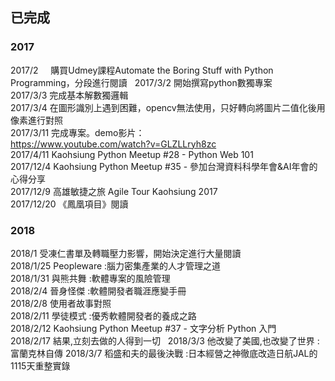 ## 已完成 ##
### 2017 ###  
2017/2     購買Udmey課程Automate the Boring Stuff with Python Programming，分段進行閱讀  
2017/3/2   開始撰寫python數獨專案  
2017/3/3   完成基本解數獨邏輯  
2017/3/4   在圖形識別上遇到困難，opencv無法使用，只好轉向將圖片二值化後用像素進行對照  
2017/3/11  完成專案。demo影片：  
https://www.youtube.com/watch?v=GLZLLryh8zc    
2017/4/11  Kaohsiung Python Meetup #28 - Python Web 101  
2017/12/4  Kaohsiung Python Meetup #35 - 參加台灣資料科學年會&AI年會的心得分享  
2017/12/9  高雄敏捷之旅 Agile Tour Kaohsiung 2017   
2017/12/20 《鳳凰項目》閱讀  

### 2018  
2018/1     受凍仁書單及轉職壓力影響，開始決定進行大量閱讀   
2018/1/25 Peopleware :腦力密集產業的人才管理之道   
2018/1/31  與熊共舞 :軟體專案的風險管理  
2018/2/4   晉身怪傑 :軟體開發者職涯應變手冊  
2018/2/8  使用者故事對照  
2018/2/11 學徒模式 :優秀軟體開發者的養成之路  
2018/2/12 Kaohsiung Python Meetup #37 - 文字分析 Python 入門  
2018/2/17 結果,立刻去做的人得到一切  
2018/3/3  他改變了美國,也改變了世界 :富蘭克林自傳
2018/3/7  稻盛和夫的最後決戰 :日本經營之神徹底改造日航JAL的1115天重整實錄   

  

